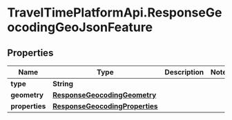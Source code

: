# TravelTimePlatformApi.ResponseGeocodingGeoJsonFeature

## Properties
Name | Type | Description | Notes
------------ | ------------- | ------------- | -------------
**type** | **String** |  | 
**geometry** | [**ResponseGeocodingGeometry**](ResponseGeocodingGeometry.md) |  | 
**properties** | [**ResponseGeocodingProperties**](ResponseGeocodingProperties.md) |  | 


